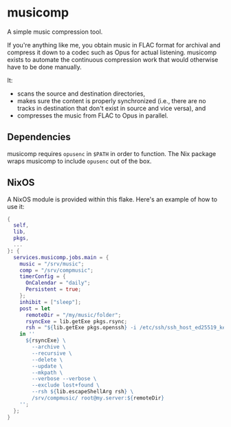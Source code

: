 # musicomp

A simple music compression tool.

If you're anything like me, you obtain music in FLAC format for archival and compress it down to a codec such as Opus for actual listening.
musicomp exists to automate the continuous compression work that would otherwise have to be done manually.

It:

* scans the source and destination directories,
* makes sure the content is properly synchronized (i.e., there are no tracks in destination that don't exist in source and vice versa), and
* compresses the music from FLAC to Opus in parallel.

## Dependencies

musicomp requires `opusenc` in `$PATH` in order to function.
The Nix package wraps musicomp to include `opusenc` out of the box.

## NixOS

A NixOS module is provided within this flake.
Here's an example of how to use it:

```nix
{
  self,
  lib,
  pkgs,
  ...
}: {
  services.musicomp.jobs.main = {
    music = "/srv/music";
    comp = "/srv/compmusic";
    timerConfig = {
      OnCalendar = "daily";
      Persistent = true;
    };
    inhibit = ["sleep"];
    post = let
      remoteDir = "/my/music/folder";
      rsyncExe = lib.getExe pkgs.rsync;
      rsh = "${lib.getExe pkgs.openssh} -i /etc/ssh/ssh_host_ed25519_key -o StrictHostKeyChecking=no -o UserKnownHostsFile=/dev/null";
    in ''
      ${rsyncExe} \
        --archive \
        --recursive \
        --delete \
        --update \
        --mkpath \
        --verbose --verbose \
        --exclude lost+found \
        --rsh ${lib.escapeShellArg rsh} \
        /srv/compmusic/ root@my.server:${remoteDir}
    '';
  };
}
```
